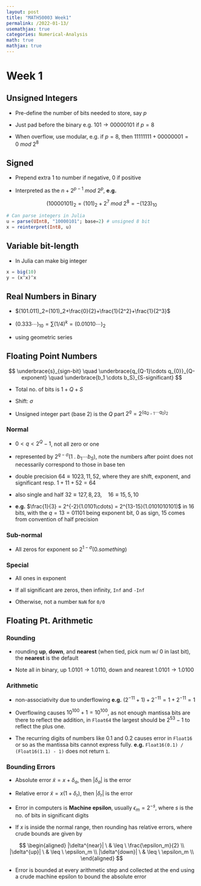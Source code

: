 ```yaml
---
layout: post
title: "MATH50003 Week1"
permalink: /2022-01-13/
usemathjax: true
categories: Numerical-Analysis
math: true
mathjax: true
---
```


# Week 1
## Unsigned Integers 

- Pre-define the number of bits needed to store, say $p$  

- Just pad before the binary e.g. $101 \rightarrow 00000101$ if $p=8$
- When overflow, use modular, e.g. if $p=8$, then $11111111+00000001=0 \ mod \ 2^8$

## Signed  

- Prepend extra $1$ to number if negative, $0$ if positive

- Interpreted as the $n+2^{p-1} \ mod \ 2^p$, 
  **e.g.**   
  
$$
(10000101)_2=(101)_2+2^7 \ mod \ 2^8 = -(123)_{10}
$$
```julia
# Can parse integers in Julia
u = parse(UInt8, "10000101"; base=2) # unsigned 8 bit
x = reinterpret(Int8, u)
```

## Variable bit-length
- In Julia can make big integer
```julia
x = big(10)
y = (x^x)^x
```

## Real Numbers in Binary
- $(101.011)_2=(101)_2+\frac{0}{2}+\frac{1}{2^2}+\frac{1}{2^3}$

- $(0.333 \cdots)_{10}=\sum(1/4)^k=(0.01010\cdots)_2$
- using geometric series
## Floating Point Numbers
$$
\underbrace{s}_{sign-bit} \quad \underbrace{q_{Q-1}\cdots q_{0}}_{Q-exponent} \quad \underbrace{b_1 \cdots b_S}_{S-significant}
$$  

- Total no. of bits is $1+Q+S$  
  
- Shift: $\sigma$  
  
- Unsigned integer part (base $2$) is the $Q$ part $2^q=2^{(q_{Q-1}\cdots q_{0})_2}$  


### Normal
- $0<q<2^Q-1$, not all zero or one  
  
- represented by $2^{q-\sigma}(1\ . \ b_1 \cdots b_S)$, note the numbers after point does not necessarily correspond to those in base ten

- double precision $64 \equiv 1023,11,52$, where they are shift, exponent, and significant resp. $1+11+52=64$  
  
- also single and half $32 \equiv 127,8,23, \quad 16 \equiv 15,5,10$  
  
- **e.g.** $\frac{1}{3} = 2^{-2}(1.0101\cdots) = 2^{13-15}(1.0101010101)$ in $16$ bits, with the $q=13=01101$ being exponent bit, $0$ as sign, $15$ comes from convention of half precision  
  
### Sub-normal
- All zeros for exponent so $2^{1-\sigma}(0.something)$  
  
### Special
- All ones in exponent

- If all significant are zeros, then infinity, `Inf` and `-Inf`  
  
- Otherwise, not a number `NaN` for `0/0`

## Floating Pt. Arithmetic

### Rounding  
- rounding **up**, **down**, and **nearest** (when tied, pick num w/ $0$ in last bit), the **nearest** is the default

- Note all in binary, up $1.0101 \rightarrow 1.0110$, down and nearest $1.0101 \rightarrow 1.0100$

### Arithmetic

- non-associativity due to underflowing **e.g.** $(2^{-11}+1)+2^{-11}=1+2^{-11}=1$

- Overflowing causes $10^{100}+1=10^{100}$, as not enough mantissa bits are there to reflect the addition, in `Float64` the largest should be $2^{53}-1$ to reflect the plus one.
  
- The recurring digits of numbers like $0.1$ and $0.2$ causes error in `Float16` or so as the mantissa bits cannot express fully. **e.g.** `Float16(0.1) / (Float16(1.1) - 1)` does not return `1`.


### Bounding Errors

- Absolute error $\tilde{x}=x+\delta_a$, then 
  $|\delta_a|$ is the error

- Relative error $\tilde{x} = x(1+\delta_r)$,
  then $|\delta_r|$ is the error

- Error in computers is **Machine epsilon**, usually $\epsilon_m=2^{-s}$, where $s$ is the no. of bits in significant digits

- If $x$ is inside the normal range, then rounding has relative errors, where crude bounds are given by  

$$
\begin{aligned}
|\delta^{near}| \ & \leq \ \frac{\epsilon_m}{2} \\
|\delta^{up}| \ & \leq \ \epsilon_m \\
|\delta^{down}| \ & \leq \ \epsilon_m \\
\end{aligned}
$$  

- Error is bounded at every arithmetic step and collected at the end using a crude machine epsilon to bound the absolute error
